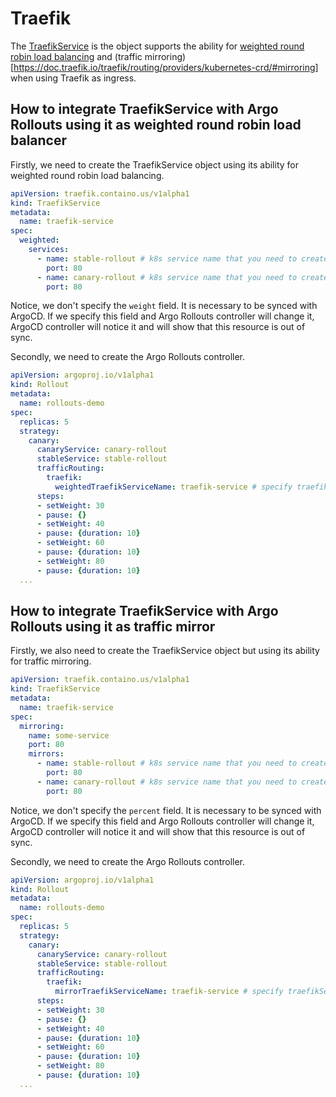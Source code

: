 # Traefik

The [TraefikService](https://doc.traefik.io/traefik/routing/providers/kubernetes-crd/#kind-traefikservice) is the object supports the ability for [weighted round robin load balancing](https://doc.traefik.io/traefik/routing/providers/kubernetes-crd/#weighted-round-robin) and (traffic mirroring)[https://doc.traefik.io/traefik/routing/providers/kubernetes-crd/#mirroring] when using Traefik as ingress.

## How to integrate TraefikService with Argo Rollouts using it as weighted round robin load balancer

Firstly, we need to create the TraefikService object using its ability for weighted round robin load balancing.

```yaml
apiVersion: traefik.containo.us/v1alpha1
kind: TraefikService
metadata:
  name: traefik-service
spec:
  weighted:
    services:
      - name: stable-rollout # k8s service name that you need to create for stable application version
        port: 80
      - name: canary-rollout # k8s service name that you need to create for new application version
        port: 80
```

Notice, we don't specify the `weight` field. It is necessary to be synced with ArgoCD. If we specify this field and Argo Rollouts controller will change it, ArgoCD controller will notice it and will show that this resource is out of sync.

Secondly, we need to create the Argo Rollouts controller.

```yaml
apiVersion: argoproj.io/v1alpha1
kind: Rollout
metadata:
  name: rollouts-demo
spec:
  replicas: 5
  strategy:
    canary:
      canaryService: canary-rollout
      stableService: stable-rollout
      trafficRouting:
        traefik:
          weightedTraefikServiceName: traefik-service # specify traefikService resource name that we have created before
      steps:
      - setWeight: 30
      - pause: {}
      - setWeight: 40
      - pause: {duration: 10}
      - setWeight: 60
      - pause: {duration: 10}
      - setWeight: 80
      - pause: {duration: 10}
  ...
```

## How to integrate TraefikService with Argo Rollouts using it as traffic mirror

Firstly, we also need to create the TraefikService object but using its ability for traffic mirroring.

```yaml
apiVersion: traefik.containo.us/v1alpha1
kind: TraefikService
metadata:
  name: traefik-service
spec:
  mirroring:
    name: some-service
    port: 80
    mirrors:
      - name: stable-rollout # k8s service name that you need to create for stable application version
        port: 80
      - name: canary-rollout # k8s service name that you need to create for new application version
        port: 80
```

Notice, we don't specify the `percent` field. It is necessary to be synced with ArgoCD. If we specify this field and Argo Rollouts controller will change it, ArgoCD controller will notice it and will show that this resource is out of sync.

Secondly, we need to create the Argo Rollouts controller.

```yaml
apiVersion: argoproj.io/v1alpha1
kind: Rollout
metadata:
  name: rollouts-demo
spec:
  replicas: 5
  strategy:
    canary:
      canaryService: canary-rollout
      stableService: stable-rollout
      trafficRouting:
        traefik:
          mirrorTraefikServiceName: traefik-service # specify traefikService resource name that we have created before
      steps:
      - setWeight: 30
      - pause: {}
      - setWeight: 40
      - pause: {duration: 10}
      - setWeight: 60
      - pause: {duration: 10}
      - setWeight: 80
      - pause: {duration: 10}
  ...
```
